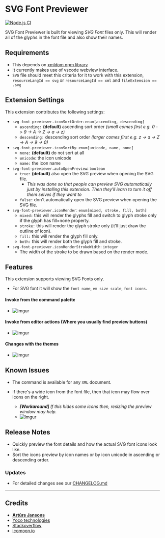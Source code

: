 # SVG Font Previewer

[![Node.js CI](https://github.com/nkokhelox/vscode-svg-font-previewer/actions/workflows/node.js.yml/badge.svg?branch=master)](https://github.com/nkokhelox/vscode-svg-font-previewer/actions/workflows/node.js.yml)

SVG Font Previewer is built for viewing *SVG Font* files only.
This will render all of the glyphs in the font file and also show their names.

## Requirements
- This depends on [xmldom npm library](https://www.npmjs.com/package/xmldom)
- It currently makes use of vscode webview interface.
- `SVG` file should meet this criteria for it to work with this extension, `resourceLangId == svg`  or `resourceLangId == xml` and `fileExtension == .svg`

## Extension Settings
This extension contributes the following settings:
- `svg-font-previewer.iconSortOrder`: `enum[ascending, descending]` 
  - `ascending:` **(default)** ascending sort order _(small comes first e.g. 0 -> 9 -> A -> Z -> a -> z)_
  - `descending:` descending sort order _(larger comes first e.g. z -> a -> Z -> A -> 9 -> 0)_
- `svg-font-previewer.iconSortBy`: `enum[unicode, name, none]`
  - `none:` **(default)** do not sort at all
  - `unicode`: the icon unicode
  - `name:` the icon name
- `svg-font-previewer.autoOpenPreview`: `boolean`
  - `true:` **(default)** also open the SVG preview when opening the SVG file.
    - _This was done so that people can preview SVG automatically just by installing this extension. Then they'll learn to turn it off them selves if they want to_
  - `false:` don't automatically open the SVG preview when opening the SVG file.
- `svg-font-previewer.iconRender`: `enum[mixed, stroke, fill, both]`
  - `mixed:` this will render the glyphs fill and switch to glyph stroke only if the glyph has fill=none property.
  - `stroke:` this will render the glyph stroke only (it'll just draw the outline of icon).
  - `fill:` this will render the glyph fill only.
  - `both:` this will render both the glyph fill and stroke.
- `svg-font-previewer.iconRenderStrokeWidth`: `integer`
  - The width of the stroke to be drawn based on the render mode.

## Features
This extension supports viewing SVG Fonts only.
- For SVG font it will show the `font name`, `em size scale`, `font icons`.

#### Invoke from the command palette
- ![Imgur](https://i.imgur.com/aAKukkJ.png)

#### Invoke from editor actions (Where you usually find preview buttons)
- ![Imgur](https://i.imgur.com/kQqXcr6.png)

#### Changes with the themes
- ![Imgur](https://i.imgur.com/oqkY9Zk.gif)

## Known Issues

- The command is available for any `XML` document.

- If there's a wide icon from the font file, then that icon may flow over icons on the right.
  - ***[Workaround]** If this hides some icons then, resizing the preview window may help.*
  - ![Imgur](https://i.imgur.com/yG6NMwg.gif)

## Release Notes

- Quickly preview the font details and how the actual SVG font icons look like.
- Sort the icons preview by icon names or by icon unicode in ascending or descending order.


### Updates
- For detailed changes see our [CHANGELOG.md](CHANGELOG.md)

--------------------------------------

## Credits

* [**Artūrs Jansons**](https://jsfiddle.net/user/iegik/fiddles/)
* [Yoco technologies](https://grnh.se/7723f8371)
* [Stackoverflow](https://stackoverflow.com/users/story/6941707)
* [icomoon.io](https://icomoon.io/)
